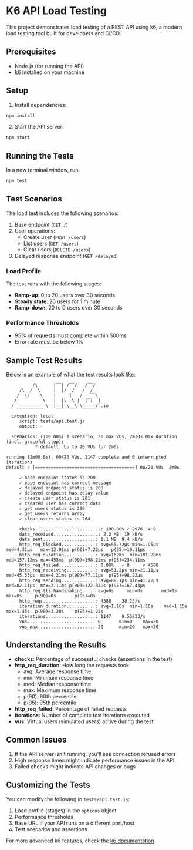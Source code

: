 # K6 API Load Testing

This project demonstrates load testing of a REST API using k6, a modern load testing tool built for developers and CI/CD.

## Prerequisites

- Node.js (for running the API)
- [k6](https://grafana.com/docs/k6/latest/set-up/install-k6/) installed on your machine

## Setup

1. Install dependencies:
```bash
npm install
```

2. Start the API server:
```bash
npm start
```

## Running the Tests

In a new terminal window, run:
```bash
npm test
```

## Test Scenarios

The load test includes the following scenarios:

1. Base endpoint (`GET /`)
2. User operations:
   - Create user (`POST /users`)
   - List users (`GET /users`)
   - Clear users (`DELETE /users`)
3. Delayed response endpoint (`GET /delayed`)

### Load Profile

The test runs with the following stages:
- **Ramp-up**: 0 to 20 users over 30 seconds
- **Steady state**: 20 users for 1 minute
- **Ramp-down**: 20 to 0 users over 30 seconds

### Performance Thresholds

- 95% of requests must complete within 500ms
- Error rate must be below 1%

## Sample Test Results

Below is an example of what the test results look like:

```
          /\      |‾‾| /‾‾/   /‾‾/   
     /\  /  \     |  |/  /   /  /    
    /  \/    \    |     (   /   ‾‾\  
   /          \   |  |\  \ |  (‾)  | 
  / __________ \  |__| \__\ \_____/ .io

  execution: local
     script: tests/api.test.js
     output: -

  scenarios: (100.00%) 1 scenario, 20 max VUs, 2m30s max duration (incl. graceful stop):
           * default: Up to 20 VUs for 2m0s

running (2m00.0s), 00/20 VUs, 1147 complete and 0 interrupted iterations
default ✓ [======================================] 00/20 VUs  2m0s

     ✓ base endpoint status is 200
     ✓ base endpoint has correct message
     ✓ delayed endpoint status is 200
     ✓ delayed endpoint has delay value
     ✓ create user status is 201
     ✓ created user has correct data
     ✓ get users status is 200
     ✓ get users returns array
     ✓ clear users status is 204

     checks.........................: 100.00% ✓ 8976  ✗ 0   
     data_received.................: 2.3 MB  19 kB/s
     data_sent....................: 1.1 MB  9.4 kB/s
     http_req_blocked.............: avg=55.72µs min=1.95µs   med=4.31µs   max=12.93ms p(90)=7.22µs   p(95)=10.11µs 
     http_req_duration............: avg=162ms  min=101.28ms med=157.12ms max=453ms  p(90)=198.22ms p(95)=234.11ms
     http_req_failed..............: 0.00%   ✓ 0     ✗ 4588
     http_req_receiving...........: avg=51.2µs min=21.11µs  med=45.33µs  max=4.21ms p(90)=77.11µs  p(95)=98.22µs 
     http_req_sending.............: avg=88.1µs min=41.22µs  med=82.11µs  max=2.11ms p(90)=122.33µs p(95)=167.44µs
     http_req_tls_handshaking....: avg=0s     min=0s       med=0s       max=0s     p(90)=0s       p(95)=0s      
     http_reqs....................: 4588    38.23/s
     iteration_duration...........: avg=1.16s  min=1.10s    med=1.15s    max=1.45s  p(90)=1.20s    p(95)=1.25s   
     iterations...................: 1147    9.55833/s
     vus.........................: 0       min=0    max=20
     vus_max.....................: 20      min=20   max=20
```

## Understanding the Results

- **checks**: Percentage of successful checks (assertions in the test)
- **http_req_duration**: How long the requests took
  - avg: Average response time
  - min: Minimum response time
  - med: Median response time
  - max: Maximum response time
  - p(90): 90th percentile
  - p(95): 95th percentile
- **http_req_failed**: Percentage of failed requests
- **iterations**: Number of complete test iterations executed
- **vus**: Virtual users (simulated users) active during the test

## Common Issues

1. If the API server isn't running, you'll see connection refused errors
2. High response times might indicate performance issues in the API
3. Failed checks might indicate API changes or bugs

## Customizing the Tests

You can modify the following in `tests/api.test.js`:

1. Load profile (stages) in the `options` object
2. Performance thresholds
3. Base URL if your API runs on a different port/host
4. Test scenarios and assertions

For more advanced k6 features, check the [k6 documentation](https://k6.io/docs/).